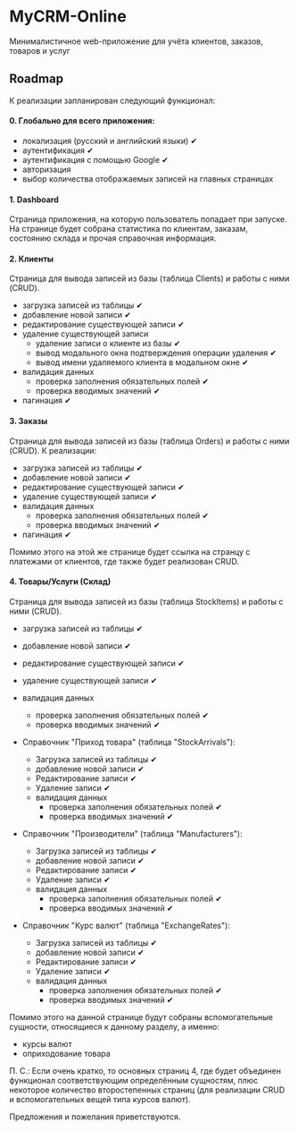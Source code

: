 # MyCRM-Online
Минималистичное web-приложение для учёта клиентов, заказов, товаров и услуг

## Roadmap
К реализации запланирован следующий функционал:

#### 0. Глобально для всего приложения:
* локализация (русский и английский языки) ✔
* аутентификация ✔
* аутентификация с помощью Google ✔
* авторизация
* выбор количества отображаемых записей на главных страницах

#### 1. Dashboard
Страница приложения, на которую пользователь попадает при запуске. На странице будет собрана статистика по клиентам, заказам, состоянию склада и прочая справочная информация.

#### 2. Клиенты
Страница для вывода записей из базы (таблица Clients) и работы с ними (CRUD).
* загрузка записей из таблицы ✔
* добавление новой записи ✔
* редактирование существующей записи ✔
* удаление существующей записи
    * удаление записи о клиенте из базы ✔
    * вывод модального окна подтверждения операции удаления ✔
    * вывод имени удаляемого клиента в модальном окне ✔
* валидация данных
    * проверка заполнения обязательных полей ✔
    * проверка вводимых значений ✔
* пагинация ✔

#### 3. Заказы
Страница для вывода записей из базы (таблица Orders) и работы с ними (CRUD).
К реализации:
* загрузка записей из таблицы ✔
* добавление новой записи ✔
* редактирование существующей записи ✔
* удаление существующей записи ✔
* валидация данных
    * проверка заполнения обязательных полей ✔
    * проверка вводимых значений ✔
* пагинация ✔
 
Помимо этого на этой же странице будет ссылка на странцу с платежами от клиентов, где также будет реализован CRUD.
 
#### 4. Товары/Услуги (Склад)
Страница для вывода записей из базы (таблица StockItems) и работы с ними (CRUD).
* загрузка записей из таблицы ✔
* добавление новой записи ✔
* редактирование существующей записи ✔
* удаление существующей записи ✔
* валидация данных
    * проверка заполнения обязательных полей ✔
    * проверка вводимых значений ✔

* Справочник "Приход товара" (таблица "StockArrivals"):
    * Загрузка записей из таблицы ✔
    * добавление новой записи ✔
    * Редактирование записи ✔
    * Удаление записи ✔
    * валидация данных
        * проверка заполнения обязательных полей ✔
        * проверка вводимых значений ✔

* Справочник "Производители" (таблица "Manufacturers"):
    * Загрузка записей из таблицы ✔
    * добавление новой записи ✔
    * Редактирование записи ✔
    * Удаление записи ✔
    * валидация данных
        * проверка заполнения обязательных полей ✔
        * проверка вводимых значений ✔

* Справочник "Курс валют" (таблица "ExchangeRates"):
    * Загрузка записей из таблицы ✔
    * добавление новой записи ✔
    * Редактирование записи ✔
    * Удаление записи ✔
    * валидация данных
        * проверка заполнения обязательных полей ✔
        * проверка вводимых значений ✔

Помимо этого на данной странице будут собраны вспомогательные сущности, относящиеся к данному разделу, а именно:
- курсы валют
- оприходование товара
 
П. С.:
Если очень кратко, то основных страниц 4, где будет объединен функционал соответствующим определённым сущностям, плюс некоторое количество второстепенных страниц (для реализации CRUD и вспомогательных вещей типа курсов валют).

Предложения и пожелания приветствуются.